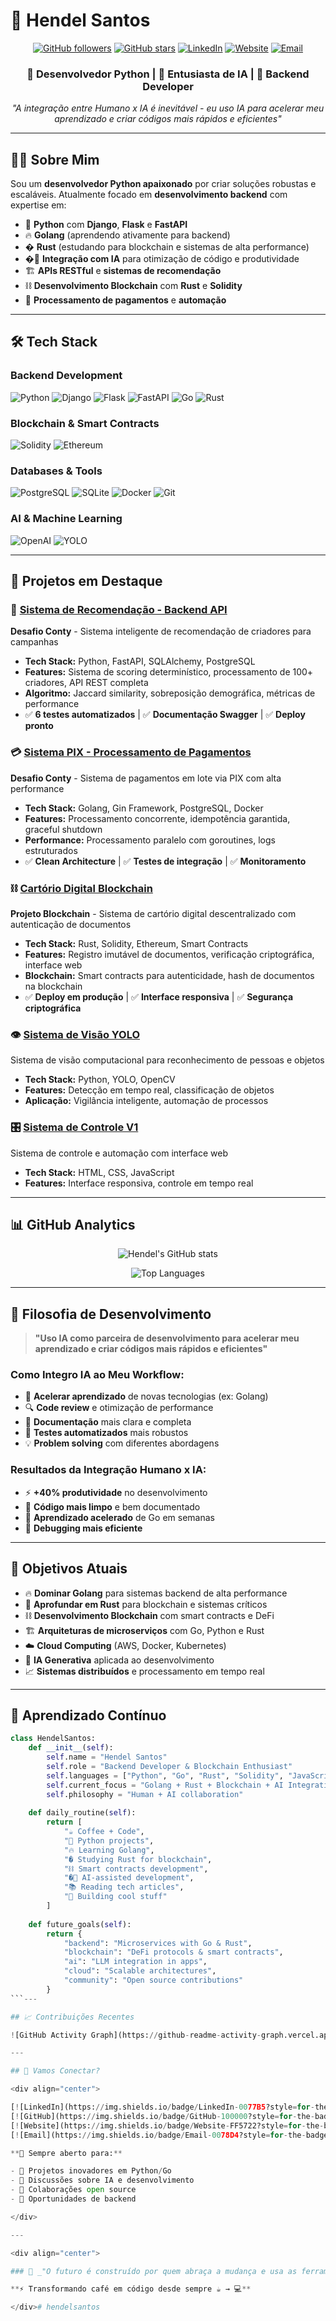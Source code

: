 # 🚀 Hendel Santos

<div align="center">

[![GitHub followers](https://img.shields.io/github/followers/hendelsantos?style=social)](https://github.com/hendelsantos)
[![GitHub stars](https://img.shields.io/github/stars/hendelsantos?style=social)](https://github.com/hendelsantos)
[![LinkedIn](https://img.shields.io/badge/LinkedIn-0077B5?style=for-the-badge&logo=linkedin&logoColor=white)](https://linkedin.com/in/hendelsantos)
[![Website](https://img.shields.io/badge/Website-FF5722?style=for-the-badge&logo=google-chrome&logoColor=white)](https://hendelcode.com.br/)
[![Email](https://img.shields.io/badge/Email-0078D4?style=for-the-badge&logo=microsoft-outlook&logoColor=white)](mailto:hendelosantos@outlook.com)

### 🐍 Desenvolvedor Python | 🤖 Entusiasta de IA | 🚀 Backend Developer

_"A integração entre Humano x IA é inevitável - eu uso IA para acelerar meu aprendizado e criar códigos mais rápidos e eficientes"_

</div>

---

## 👨‍💻 Sobre Mim

Sou um **desenvolvedor Python apaixonado** por criar soluções robustas e escaláveis. Atualmente focado em **desenvolvimento backend** com expertise em:

- 🐍 **Python** com **Django**, **Flask** e **FastAPI**
- 🔥 **Golang** (aprendendo ativamente para backend)
- � **Rust** (estudando para blockchain e sistemas de alta performance)
- �🤖 **Integração com IA** para otimização de código e produtividade
- 🏗️ **APIs RESTful** e **sistemas de recomendação**
- ⛓️ **Desenvolvimento Blockchain** com **Rust** e **Solidity**
- 🔄 **Processamento de pagamentos** e **automação**

---

## 🛠️ Tech Stack

### **Backend Development**

![Python](https://img.shields.io/badge/Python-3776AB?style=for-the-badge&logo=python&logoColor=white)
![Django](https://img.shields.io/badge/Django-092E20?style=for-the-badge&logo=django&logoColor=white)
![Flask](https://img.shields.io/badge/Flask-000000?style=for-the-badge&logo=flask&logoColor=white)
![FastAPI](https://img.shields.io/badge/FastAPI-009688?style=for-the-badge&logo=fastapi&logoColor=white)
![Go](https://img.shields.io/badge/Go-00ADD8?style=for-the-badge&logo=go&logoColor=white)
![Rust](https://img.shields.io/badge/Rust-000000?style=for-the-badge&logo=rust&logoColor=white)

### **Blockchain & Smart Contracts**
![Solidity](https://img.shields.io/badge/Solidity-363636?style=for-the-badge&logo=solidity&logoColor=white)
![Ethereum](https://img.shields.io/badge/Ethereum-3C3C3D?style=for-the-badge&logo=ethereum&logoColor=white)

### **Databases & Tools**

![PostgreSQL](https://img.shields.io/badge/PostgreSQL-316192?style=for-the-badge&logo=postgresql&logoColor=white)
![SQLite](https://img.shields.io/badge/SQLite-07405E?style=for-the-badge&logo=sqlite&logoColor=white)
![Docker](https://img.shields.io/badge/Docker-2496ED?style=for-the-badge&logo=docker&logoColor=white)
![Git](https://img.shields.io/badge/Git-F05032?style=for-the-badge&logo=git&logoColor=white)

### **AI & Machine Learning**

![OpenAI](https://img.shields.io/badge/OpenAI-412991?style=for-the-badge&logo=openai&logoColor=white)
![YOLO](https://img.shields.io/badge/YOLO-00FFFF?style=for-the-badge&logo=yolo&logoColor=black)

---

## 🌟 Projetos em Destaque

### 🎯 [Sistema de Recomendação - Backend API](https://github.com/hendelsantos/Backend_API_Recomenda-o)

**Desafio Conty** - Sistema inteligente de recomendação de criadores para campanhas

- **Tech Stack:** Python, FastAPI, SQLAlchemy, PostgreSQL
- **Features:** Sistema de scoring determinístico, processamento de 100+ criadores, API REST completa
- **Algoritmo:** Jaccard similarity, sobreposição demográfica, métricas de performance
- ✅ **6 testes automatizados** | ✅ **Documentação Swagger** | ✅ **Deploy pronto**

### 💳 [Sistema PIX - Processamento de Pagamentos](https://github.com/hendelsantos/PIX)

**Desafio Conty** - Sistema de pagamentos em lote via PIX com alta performance

- **Tech Stack:** Golang, Gin Framework, PostgreSQL, Docker
- **Features:** Processamento concorrente, idempotência garantida, graceful shutdown
- **Performance:** Processamento paralelo com goroutines, logs estruturados
- ✅ **Clean Architecture** | ✅ **Testes de integração** | ✅ **Monitoramento**

### ⛓️ [Cartório Digital Blockchain](https://cartoriodigitalblockchainrust-production.up.railway.app/)

**Projeto Blockchain** - Sistema de cartório digital descentralizado com autenticação de documentos

- **Tech Stack:** Rust, Solidity, Ethereum, Smart Contracts
- **Features:** Registro imutável de documentos, verificação criptográfica, interface web
- **Blockchain:** Smart contracts para autenticidade, hash de documentos na blockchain
- ✅ **Deploy em produção** | ✅ **Interface responsiva** | ✅ **Segurança criptográfica**

### 👁️ [Sistema de Visão YOLO](https://github.com/hendelsantos/SistemaVis-oYolo)

Sistema de visão computacional para reconhecimento de pessoas e objetos

- **Tech Stack:** Python, YOLO, OpenCV
- **Features:** Detecção em tempo real, classificação de objetos
- **Aplicação:** Vigilância inteligente, automação de processos

### 🎛️ [Sistema de Controle V1](https://github.com/hendelsantos/SistemaControleV1)

Sistema de controle e automação com interface web

- **Tech Stack:** HTML, CSS, JavaScript
- **Features:** Interface responsiva, controle em tempo real

---

## 📊 GitHub Analytics

<div align="center">

![Hendel's GitHub stats](https://github-readme-stats.vercel.app/api?username=hendelsantos&show_icons=true&theme=radical)

![Top Languages](https://github-readme-stats.vercel.app/api/top-langs/?username=hendelsantos&layout=compact&theme=radical)

</div>

---

## 🤖 Filosofia de Desenvolvimento

> **"Uso IA como parceira de desenvolvimento para acelerar meu aprendizado e criar códigos mais rápidos e eficientes"**

### Como Integro IA ao Meu Workflow:

- 🚀 **Acelerar aprendizado** de novas tecnologias (ex: Golang)
- 🔍 **Code review** e otimização de performance
- 📝 **Documentação** mais clara e completa
- 🧪 **Testes automatizados** mais robustos
- 💡 **Problem solving** com diferentes abordagens

### Resultados da Integração Humano x IA:

- ⚡ **+40% produtividade** no desenvolvimento
- 🎯 **Código mais limpo** e bem documentado
- 🚀 **Aprendizado acelerado** de Go em semanas
- 🔧 **Debugging mais eficiente**

---

## 🎯 Objetivos Atuais

- 🔥 **Dominar Golang** para sistemas backend de alta performance
- 🦀 **Aprofundar em Rust** para blockchain e sistemas críticos
- ⛓️ **Desenvolvimento Blockchain** com smart contracts e DeFi
- 🏗️ **Arquiteturas de microserviços** com Go, Python e Rust
- ☁️ **Cloud Computing** (AWS, Docker, Kubernetes)
- 🤖 **IA Generativa** aplicada ao desenvolvimento
- 📈 **Sistemas distribuídos** e processamento em tempo real

---

## 🌱 Aprendizado Contínuo

```python
class HendelSantos:
    def __init__(self):
        self.name = "Hendel Santos"
        self.role = "Backend Developer & Blockchain Enthusiast"
        self.languages = ["Python", "Go", "Rust", "Solidity", "JavaScript"]
        self.current_focus = "Golang + Rust + Blockchain + AI Integration"
        self.philosophy = "Human + AI collaboration"
        
    def daily_routine(self):
        return [
            "☕ Coffee + Code",
            "🐍 Python projects",
            "🔥 Learning Golang", 
            "� Studying Rust for blockchain",
            "⛓️ Smart contracts development",
            "�🤖 AI-assisted development",
            "📚 Reading tech articles",
            "🚀 Building cool stuff"
        ]
        
    def future_goals(self):
        return {
            "backend": "Microservices with Go & Rust",
            "blockchain": "DeFi protocols & smart contracts",
            "ai": "LLM integration in apps",
            "cloud": "Scalable architectures",
            "community": "Open source contributions"
        }
```---

## 📈 Contribuições Recentes

![GitHub Activity Graph](https://github-readme-activity-graph.vercel.app/graph?username=hendelsantos&theme=react-dark)

---

## 🤝 Vamos Conectar?

<div align="center">

[![LinkedIn](https://img.shields.io/badge/LinkedIn-0077B5?style=for-the-badge&logo=linkedin&logoColor=white)](https://linkedin.com/in/hendelsantos)
[![GitHub](https://img.shields.io/badge/GitHub-100000?style=for-the-badge&logo=github&logoColor=white)](https://github.com/hendelsantos)
[![Website](https://img.shields.io/badge/Website-FF5722?style=for-the-badge&logo=google-chrome&logoColor=white)](https://hendelcode.com.br/)
[![Email](https://img.shields.io/badge/Email-0078D4?style=for-the-badge&logo=microsoft-outlook&logoColor=white)](mailto:hendelosantos@outlook.com)

**💬 Sempre aberto para:**

- 🚀 Projetos inovadores em Python/Go
- 🤖 Discussões sobre IA e desenvolvimento
- 🔄 Colaborações open source
- 💼 Oportunidades de backend

</div>

---

<div align="center">

### 🌟 _"O futuro é construído por quem abraça a mudança e usa as ferramentas certas para criar soluções extraordinárias"_

**⚡ Transformando café em código desde sempre ☕ → 💻**

</div># hendelsantos
